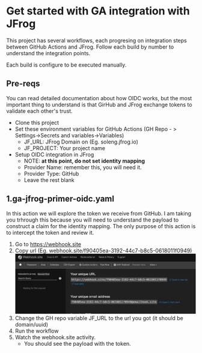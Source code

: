 # Get started with GA integration with JFrog

This project has several workflows, each progresing on integration steps between GitHub Actions and JFrog. Follow each build by number to understand the integration points. 

Each build is configure to be executed manually.

## Pre-reqs
You can read detailed documentation about how OIDC works, but the most important thing to understand is that GirHub and JFrog exchange tokens to validate each other's trust. 

- Clone this project
- Set these environment variables for GitHub Actions (GH Repo - > Settings->Secrets and variables->Variables)
    - JF_URL:  JFrog Domain on (Eg. soleng.jfrog.io)
    - JF_PROJECT: Your project name
- Setup OIDC integration in JFrog
    - NOTE: **at this point, do not set identity mapping**
    - Provider Name: remember this, you will need it.
    - Provider Type: GitHub
    - Leave the rest blank

## 1.ga-jfrog-primer-oidc.yaml
In this action we will explore the token we receive from GitHub. I am taking you trhrough this because you will need to understand the payload to construct a claim for the identity mapping. The only purpose of this action is to intercept the token and review it.

1. Go to https://webhook.site 
2. Copy url (Eg. webhook.site/f90405ea-3192-44c7-b8c5-0618011f0949)
![Image](assets/webhook-site-url.png)
3. Change the GH repo variable JF_URL to the url you got (it should be domain/uuid)
4. Run the workflow
5. Watch the webhook.site activity.
    - You should see the payload with the token.







